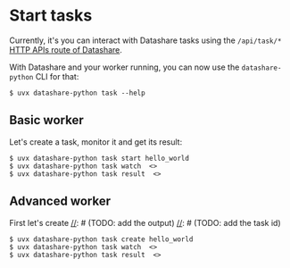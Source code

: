 # Start tasks

Currently, it's you can interact with Datashare tasks using the `/api/task/*` 
[HTTP APIs route of Datashare](https://icij.gitbook.io/datashare/developers/backend/api).

With Datashare and your worker running, you can now use the `datashare-python` CLI for that:

[//]: # (TODO: add the output)
<!-- termynal -->
```console
$ uvx datashare-python task --help
```

## Basic worker

Let's create a task, monitor it and get its result:

[//]: # (TODO: add the output)
[//]: # (TODO: add the task id)
<!-- termynal -->
```console
$ uvx datashare-python task start hello_world
$ uvx datashare-python task watch  <>
$ uvx datashare-python task result  <>
```

## Advanced worker

First let's create
[//]: # (TODO: add the output)
[//]: # (TODO: add the task id)
<!-- termynal -->
```console
$ uvx datashare-python task create hello_world
$ uvx datashare-python task watch  <>
$ uvx datashare-python task result  <>
```
